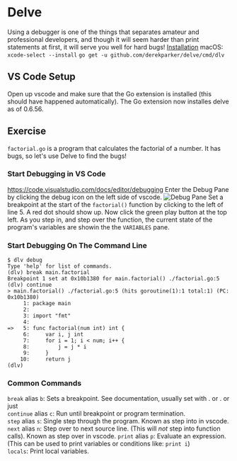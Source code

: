 # Delve
Using a debugger is one of the things that separates amateur and professional developers, and though it will seem harder than print statements at first, it will serve you well for hard bugs!
[Installation](https://github.com/derekparker/delve/tree/master/Documentation/installation)
macOS: `xcode-select --install` `go get -u github.com/derekparker/delve/cmd/dlv`

## VS Code Setup
Open up vscode and make sure that the Go extension is installed (this should have happened automatically). The Go extension now installes delve as of 0.6.56.

## Exercise
`factorial.go` is a program that calculates the factorial of a number. It has bugs, so let's use Delve to find the bugs!

### Start Debugging in VS Code
https://code.visualstudio.com/docs/editor/debugging
Enter the Debug Pane by clicking the debug icon on the left side of vscode.
![Debug Pane](https://code.visualstudio.com/assets/docs/editor/debugging/debugicon.png)
Set a breakpoint at the start of the `factorial()` function by clicking to the left of line 5. A red dot should show up. Now click the green play button at the top left.
As you step in, and step over the function, the current state of the program's variables are showin the the `VARIABLES` pane.

### Start Debugging On The Command Line
```
$ dlv debug
Type 'help' for list of commands.
(dlv) break main.factorial
Breakpoint 1 set at 0x10b1380 for main.factorial() ./factorial.go:5
(dlv) continue
> main.factorial() ./factorial.go:5 (hits goroutine(1):1 total:1) (PC: 0x10b1380)
     1:	package main
     2:
     3:	import "fmt"
     4:
=>   5:	func factorial(num int) int {
     6:		var i, j int
     7:		for i = 1; i < num; i++ {
     8:			j = j * i
     9:		}
    10:		return j
(dlv)
```
### Common Commands
`break` alias `b`: Sets a breakpoint. See documentation, usually set with <filename>.<function> or <filename>.<line> or just <line>  
`continue` alias `c`: Run until breakpoint or program termination.  
`step` alias `s`: Single step through the program. Known as step into in vscode.
`next` alias `n`: Step over to next source line. (This will _not_ step into function calls). Known as step over in vscode.
`print` alias `p`: Evaluate an expression. (This can be used to print variables or conditions like: `print i`)  
`locals`: Print local variables.  
